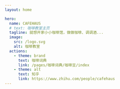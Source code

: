 ```yaml
---
layout: home

hero:
  name: CAFEHAUS
  # text: 咖啡教室主页
  tagline: 就想开家小小咖啡馆，做做咖啡、调调酒...
  image:
    src: /logo.svg
    alt: 咖啡教室
  actions:
    - theme: brand
      text: 咖啡词典
      link: /pages/咖啡词典/咖啡豆/index
    - theme: alt
      text: 知乎
      link: https://www.zhihu.com/people/cafehaus
---
```

